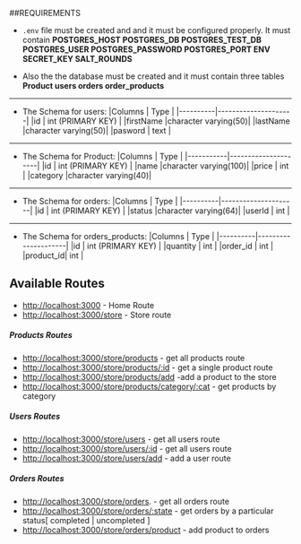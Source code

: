##REQUIREMENTS
 - <code>.env</code> file must be created and and it must be configured properly. 
    It must contain 
    <strong>POSTGRES_HOST
    POSTGRES_DB
    POSTGRES_TEST_DB
    POSTGRES_USER
    POSTGRES_PASSWORD
    POSTGRES_PORT
    ENV
    SECRET_KEY
    SALT_ROUNDS</strong>

- Also the the database must be created and it must contain three tables
  <strong>
    Product
    users
    orders
    order_products
  </strong>
---
- The Schema for users:
   |Columns    | Type               |
   |----------|---------------------|
   |id        |  int (PRIMARY KEY)  | 
   |firstName |character varying(50)|
   |lastName  |character varying(50)|
   |pasword   |     text            |

---
- The Schema for Product:
   |Columns    | Type                |
   |-----------|---------------------|
   |id         |  int (PRIMARY KEY)  | 
   |name       |character varying(100)|
   |price      |     int             |
   |category   |character varying(40)|


---
- The Schema for orders:
   |Columns    | Type  |
   |----------|---------------------|
   |id        |  int (PRIMARY KEY)  | 
   |status    |character varying(64)|
   |userId    |     int             |

---
- The Schema for orders_products:
   |Columns    | Type  |
   |----------|---------------------|
   |id        |  int (PRIMARY KEY)  | 
   |quantity  |     int             |
   |order_id  |     int             |
   |product_id|     int             |

## Available Routes
- <a href="http://localhost:3000">http://localhost:3000</a> - Home Route
- <a href="http://localhost:3000/store">http://localhost:3000/store</a> - Store route
##### Products Routes
- <a href="http://localhost:3000/store/products">http://localhost:3000/store/products</a> - get all products route
- <a href="http://localhost:3000/store/prouducts/:id">http://localhost:3000/store/products/:id</a> - get a single product route
- <a href="http://localhost:3000/store/products/add">http://localhost:3000/store/products/add</a> -add a product to the store
- <a href="http://localhost:3000/store/products/category/:cat">http://localhost:3000/store/products/category/:cat</a> - get products by category

##### Users Routes
- <a href="http://localhost:3000/store/users">http://localhost:3000/store/users</a> - get all users route
- <a href="http://localhost:3000/store/users/:id">http://localhost:3000/store/users/:id</a> - get all users route
- <a href="http://localhost:3000/store/users/add">http://localhost:3000/store/users/add</a> - add a user route
  


##### Orders Routes
- <a href="http://localhost:3000/store/orders">http://localhost:3000/store/orders</a>. - get all orders route
- <a href="http://localhost:3000/store/orders/:state">http://localhost:3000/store/orders/:state</a> - get orders by a particular status[ completed | uncompleted ]
- <a href="http://localhost:3000/store/orders/product">http://localhost:3000/store/orders/product</a> - add product to orders

